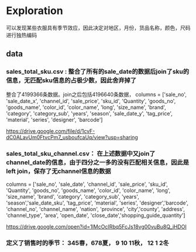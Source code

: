 # Exploration
可以发现某些衣服具有季节效应，因此决定对地区，月份，货品名称，颜色，尺码进行独热编码

## data

### sales_total_sku.csv  : 整合了所有的sale_date的数据后join了sku的信息，无匹配sku信息的占极少数，因此舍弃掉了
整合了4199366条数据。join之后包括4196640条数据， columns = ['sale_no', 'sale_date_x', 'channel_id', 'sale_price', 'sku_id',
       'Quantity', 'goods_no', 'goods_name', 'color_id', 'color_name', 'long',
       'size_name', 'brand', 'category', 'category_sub', 'years', 'season',
       'sale_date_y', 'tag_price', 'material', 'series', 'designer',
       'barcode']
       
https://drive.google.com/file/d/1cvF-dC0ALavUm0FtvcPm7_usboufcaUq/view?usp=sharing

### sales_total_sku_channel.csv： 在上述数据中又join了channel_date的信息，由于四分之一多的没有匹配相关信息，因此是left join，保存了无channel信息的数据
columns = ['sale_no', 'sale_date', 'channel_id', 'sale_price', 'sku_id', 'Quantity', 'goods_no', 'goods_name', 'color_id', 'color_name', 'long', 'size_name', 'brand', 'category', 'category_sub', 'years', 'season','sale_date_sku', 'tag_price', 'material', 'series', 'designer','barcode', 'channel_no', 'channel_name', 'nation', 'province', 'city','county', 'address', 'channel_type', 'area', 'open_date', 'close_date','shopping_guide_quantity']


https://drive.google.com/open?id=1lMcOcIRbq5FcJs18vg00vuBu8Q_iHDOI


### 定义了销售时的季节： 345春，678夏， 9 10 11秋， 12 1 2冬
